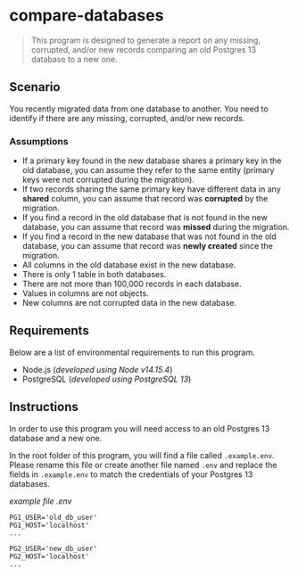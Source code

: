 # compare-databases

> This program is designed to generate a report on any missing, corrupted, and/or new records comparing an old Postgres 13 database to a new one.

## Scenario

You recently migrated data from one database to another. You need to identify if there are any missing, corrupted, and/or new records.

### Assumptions

- If a primary key found in the new database shares a primary key in the old database, you can assume they refer to the same entity (primary keys were not corrupted during the migration).
- If two records sharing the same primary key have different data in any **shared** column, you can assume that record was **corrupted** by the migration.
- If you find a record in the old database that is not found in the new database, you can assume that record was **missed** during the migration.
- If you find a record in the new database that was not found in the old database, you can assume that record was **newly created** since the migration.
- All columns in the old database exist in the new database.
- There is only 1 table in both databases.
- There are not more than 100,000 records in each database.
- Values in columns are not objects.
- New columns are not corrupted data in the new database.

## Requirements

Below are a list of environmental requirements to run this program.

- Node.js (*developed using Node v14.15.4*)
- PostgreSQL (*developed using PostgreSQL 13*)

## Instructions

In order to use this program you will need access to an old Postgres 13 database and a new one.

In the root folder of this program, you will find a file called `.example.env`. Please rename this file or create another file named `.env` and replace the fields in `.example.env` to match the credentials of your Postgres 13 databases.

*example file .env*
```
PG1_USER='old_db_user'
PG1_HOST='localhost'
...

PG2_USER='new_db_user'
PG2_HOST='localhost'
...
```
